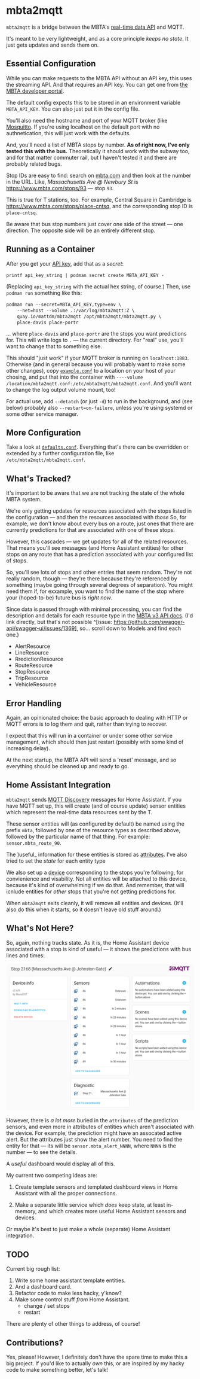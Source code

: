 mbta2mqtt
=========

`mbta2mqtt` is a bridge between the MBTA's 
[real-time data API](https://api-v3.mbta.com/) and MQTT.

It's meant to be very lightweight, and as a core principle
_keeps no state_. It just gets updates and sends them on.


Essential Configuration
-----------------------

While you can make requests to the MBTA API without an API
key, this uses the streaming API. And that requires an
API key. You can get one from
[the MBTA developer portal](https://api-v3.mbta.com/register).

The default config expects this to be stored in an
environment variable `MBTA_API_KEY`. You can also just
put it in the config file.

You'll also need the hostname and port of your MQTT broker
(like [Mosquitto](https://mosquitto.org/). If you're using
localhost on the default port with no authnetication, this
will just work with the defaults.

And, you'll need a list of MBTA stops by number. **As of
right now, I've only tested this with the bus.**
Theoretically it should work with the subway too, and for
that matter commuter rail, but I haven't tested it and
there are probably related bugs.

Stop IDs are easy to find: search on 
[mbta.com](https://www.mbta.com/) and then look at the
number in the URL. Like, _Massachusetts Ave @ Newbury St_
is https://www.mbta.com/stops/93 — stop `93`.

This is true for T stations, too. For example, Central
Square in Cambridge is https://www.mbta.com/stops/place-cntsq,
and the corresponding stop ID is `place-cntsq`.

Be aware that bus stop numbers just cover one side
of the street — one direction. The opposite side
will be an entirely different stop.

Running as a Container
----------------------

After you get your [API key](https://api-v3.mbta.com/register),
add that as a _secret_:

```
printf api_key_string | podman secret create MBTA_API_KEY -
```

(Replacing `api_key_string` with the actual hex string, of
course.) Then, use `podman run` something like this:


```
podman run --secret=MBTA_API_KEY,type=env \
    --net=host --volume .:/var/log/mbta2mqtt:Z \
    quay.io/mattdm/mbta2mqtt /opt/mbta2mqtt/mbta2mqtt.py \
    place-davis place-portr
```

... where `place-davis` and `place-portr` are the stops
you want predictions for. This will write logs to `.` —
the current directory. For "real" use, you'll want to
change that to something else.

This should "just work" if your MQTT broker is running
on `localhost:1883`. Otherwise (and in general because
you will probably want to make some other changes),
copy [`example.conf`](example.conf) to a location on
your host of your chosing, and put that into the 
container with
`----volume /location/mbta2mqtt.conf:/etc/mbta2mqtt/mbta2mqtt.conf`.
And you'll want to change the log output volume
mount, too!

For actual use, add `--detatch` (or just `-d`) to
run in the background, and (see below) probably also
`--restart=on-failure`, unless you're using systemd
or some other service manager.


More Configuration
------------------

Take a look at [`defaults.conf`](defaults.conf).
Everything that's there can be overridden or 
extended by a further configuration file, like
`/etc/mbta2mqtt/mbta2mqtt.conf`.


What's Tracked?
---------------

It's important to be aware that we are not tracking the
state of the whole MBTA system.

We're only getting updates for resources associated with
the stops listed in the configuration — and then the
resources associated with _those_ So, for example, we don't
know about every bus on a route, just ones that there are
currently predictions for that are associated with one of
these stops.

However, this cascades — we get updates for all of the
related resources. That means you'll see messages (and
Home Assistant entities) for other stops on any route
that has a prediction associated with your configured 
list of stops.

So, you'll see lots of stops and other entries that seem
random. They're not really random, though — they're there
because they're referenced by something (maybe going
through several degrees of separation). You might need
them if, for exxample, you want to find the name of the
stop where your (hoped-to-be) future bus is _right now_.

Since data is passed through with minimal processing,
you can find the description and details for each resource
type in the
[MBTA v3 API docs](https://api-v3.mbta.com/docs/swagger/index.html).
(I'd link directly, but that's not possible
^[issue: https://github.com/swagger-api/swagger-ui/issues/1369],
so... scroll down to Models and find each one.)

* AlertResource
* LineResource
* RredictionResource
* RouteResource
* StopResource
* TripResource
* VehicleResource


Error Handling
--------------

Again, an opinionated choice: the basic approach to dealing
with HTTP or MQTT errors is to log them and quit, rather
than trying to recover.

I expect that this will run in a container or under some
other service management, which should then just restart
(possibly with some kind of increasing delay).

At the next startup, the MBTA API will send a 'reset'
message, and so everything should be cleaned up and ready
to go.


Home Assistant Integration
--------------------------

`mbta2mqtt` sends
[MQTT Discovery](https://www.home-assistant.io/docs/mqtt/discovery/)
messages for Home Assistant. If you have MQTT set up, this
will create (and of course update) sensor entities which represent
the real-time data resources sent by the T.

These sensor entities will (as configured by default) be named
using the prefix `mbta`, followed by one of the resource types
as described above, followed by the particular name of that
thing. For example: `sensor.mbta_route_90`.

The )useful_ information for these entities is stored as 
[attributes](https://www.home-assistant.io/docs/configuration/state_object/#attributes).
I've also tried to set the _state_ for each entity type 

We also set up a 
[device](https://developers.home-assistant.io/docs/device_registry_index/)
corresponding to the stops you're following, for convienience
and visability. Not all entities will be attached to this device,
because it's kind of overwhelming if we do that. And remember,
that will icnlude entities for _other_ stops that you're not
getting predictions for.

When `mbta2mqtt` exits cleanly, it will remove all entities
and devices. (It'll also do this when it starts, so it doesn't
leave old stuff around.)


What's Not Here?
----------------

So, again, nothing tracks state. As it is, the Home Assistant
device associated with a stop is kind of useful — it shows 
the predictions with bus lines and times:

![sample image](docs/sample.png)

However, there is _a lot more_ buried in the `attributes`
of the prediction sensors, and even more in attributes of
entities which aren't associated with the device. For example,
the prediction might have an assocated active alert. But
the attributes just show the alert number. You need to
find the entity for that — its will be `sensor.mbta_alert_NNNN`,
where `NNNN` is the number — to see the details.

A _useful_ dashboard would display all of this.

My current two competing ideas are:

1. Create template sensors and templated dashboard
   views in Home Assistant with all the proper connections.

2. Make a separate little service which _does_ keep
   state, at least in-memory, and which creates more useful
   Home Assistant sensors and devices.

Or maybe it's best to just make a whole (separate) Home Assistant
integration.


TODO
----

Current big rough list:

1. Write some home assistant template entities.
2. And a dashboard card.
3. Refactor code to make less hacky, y'know?
4. Make some control stuff _from_ Home Assistant.
   - change / set stops
   - restart

There are plenty of other things to address, of course!


Contributions?
--------------

Yes, please! However, I definitely don't have the spare time to
make this a big project. If you'd like to actually _own_ this, or
are inspired by my hacky code to make something better, let's
talk!
